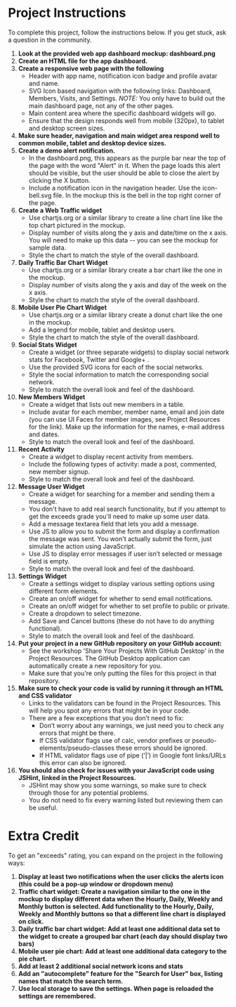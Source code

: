 # Project Instructions

To complete this project, follow the instructions below. If you get stuck, ask a question in the community.

1. **Look at the provided web app dashboard mockup: dashboard.png**
2. **Create an HTML file for the app dashboard.**
3. **Create a responsive web page with the following**
    - Header with app name, notification icon badge and profile avatar and name.
    - SVG Icon based navigation with the following links: Dashboard, Members, Visits, and Settings. 
*NOTE:* You only have to build out the main dashboard page, not any of the other pages.
    - Main content area where the specific dashboard widgets will go.
    - Ensure that the design responds well from mobile (320px), to tablet and desktop screen sizes.
4. **Make sure header, navigation and main widget area respond well to common mobile, tablet and desktop device sizes.**
5. **Create a demo alert notification.**
    - In the dashboard.png, this appears as the purple bar near the top of the page with the word "Alert" in it. When the page loads this alert should be visible, but the user should be able to close the alert by clicking the X button.
    - Include a notification icon in the navigation header. Use the icon-bell.svg file. In the mockup this is the bell in the top right corner of the page.
6. **Create a Web Traffic widget**
    - Use chartjs.org or a similar library to create a line chart line like the top chart pictured in the mockup.
    - Display number of visits along the y axis and date/time on the x axis. You will need to make up this data -- you can see the mockup for sample data.
    - Style the chart to match the style of the overall dashboard.
7. **Daily Traffic Bar Chart Widget**
    - Use chartjs.org or a similar library create a bar chart like the one in the mockup.
    - Display number of visits along the y axis and day of the week on the x axis.
    - Style the chart to match the style of the overall dashboard.
8. **Mobile User Pie Chart Widget**
    - Use chartjs.org or a similar library create a donut chart like the one in the mockup.
    - Add a legend for mobile, tablet and desktop users.
    - Style the chart to match the style of the overall dashboard.
9. **Social Stats Widget**
    - Create a widget (or three separate widgets) to display social network stats for Facebook, Twitter and Google+ .
    - Use the provided SVG icons for each of the social networks.
    - Style the social information to match the corresponding social network.
    - Style to match the overall look and feel of the dashboard.
10. **New Members Widget**
    - Create a widget that lists out new members in a table.
    - Include avatar for each member, member name, email and join date (you can use UI Faces for member images, see Project Resources for the link). Make up the information for the names, e-mail address and dates.
    - Style to match the overall look and feel of the dashboard.
11. **Recent Activity**
    - Create a widget to display recent activity from members.
    - Include the following types of activity: made a post, commented, new member signup.
    - Style to match the overall look and feel of the dashboard.
12. **Message User Widget**
    - Create a widget for searching for a member and sending them a message.
    - You don't have to add real search functionality, but if you attempt to get the exceeds grade you'll need to make up some user data.
    - Add a message textarea field that lets you add a message.
    - Use JS to allow you to submit the form and display a confirmation the message was sent. You won't actually submit the form, just simulate the action using JavaScript.
    - Use JS to display error messages if user isn’t selected or message field is empty.
    - Style to match the overall look and feel of the dashboard.
13. **Settings Widget**
    - Create a settings widget to display various setting options using different form elements.
    - Create an on/off widget for whether to send email notifications.
    - Create an on/off widget for whether to set profile to public or private.
    - Create a dropdown to select timezone.
    - Add Save and Cancel buttons (these do not have to do anything functional).
    - Style to match the overall look and feel of the dashboard.
14. **Put your project in a new GitHub repository on your GitHub account:**
    - See the workshop 'Share Your Projects With GitHub Desktop' in the Project Resources. The GitHub Desktop application can automatically create a new repository for you.
    - Make sure that you're only putting the files for this project in that repository.
15. **Make sure to check your code is valid by running it through an HTML and CSS validator**
    - Links to the validators can be found in the Project Resources. This will help you spot any errors that might be in your code.
    - There are a few exceptions that you don’t need to fix:
        - Don’t worry about any warnings, we just need you to check any errors that might be there.
        - If CSS validator flags use of calc, vendor prefixes or pseudo-elements/pseudo-classes these errors should be ignored.
        - If HTML validator flags use of pipe (‘|’) in Google font links/URLs this error can also be ignored.
16. **You should also check for issues with your JavaScript code using JSHint, linked in the Project Resources.**
    - JSHint may show you some warnings, so make sure to check through those for any potential problems.
    - You do not need to fix every warning listed but reviewing them can be useful.
# Extra Credit
To get an "exceeds" rating, you can expand on the project in the following ways:
1. **Display at least two notifications when the user clicks the alerts icon (this could be a pop-up window or dropdown menu)**
2. **Traffic chart widget: Create a navigation similar to the one in the mockup to display different data when the Hourly, Daily, Weekly and Monthly button is selected. Add functionality to the Hourly, Daily, Weekly and Monthly buttons so that a different line chart is displayed on click.**
3. **Daily traffic bar chart widget: Add at least one additional data set to the widget to create a grouped bar chart (each day should display two bars)**
4. **Mobile user pie chart: Add at least one additional data category to the pie chart.**
5. **Add at least 2 additional social network icons and stats**
6. **Add an "autocomplete" feature for the "Search for User" box, listing names that match the search term.**
7. **Use local storage to save the settings. When page is reloaded the settings are remembered.**
